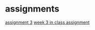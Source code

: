 # assignments

[assignment 3](https://github.com/maxdonkers/assignments/blob/master/assignment3.ipynb)
[week 3 in class assignment](https://github.com/maxdonkers/assignments/blob/master/week3-2.ipynb)
